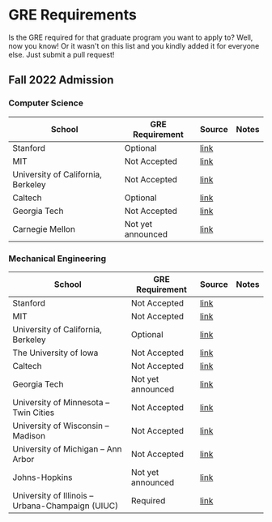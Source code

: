# GRE Requirements

Is the GRE required for that graduate program you want to apply to? Well, now you know! Or it wasn't on this list and you kindly added it for everyone else. Just submit a pull request!

## Fall 2022 Admission

### Computer Science

| School | GRE Requirement | Source | Notes
|--|--|--|--|
| Stanford | Optional | [link](https://cs.stanford.edu/admissions/checklist) |
| MIT | Not Accepted | [link](https://www.eecs.mit.edu/academics-admissions/graduate-program/faqs) |
| University of California, Berkeley | Not Accepted | [link](https://me.berkeley.edu/graduate/application-requirements/) |
| Caltech | Optional | [link](https://cms.caltech.edu/academics/grad) | 
| Georgia Tech | Not Accepted | [link](https://grad.gatech.edu/degree-programs/computer-science-campus) |
| Carnegie Mellon | Not yet announced | [link](https://www.cs.cmu.edu/academics/graduate-admissions) |


### Mechanical Engineering

| School | GRE Requirement | Source | Notes
|--|--|--|--|
| Stanford | Not Accepted | [link](https://me.stanford.edu/academics-admissions/graduate/doctoral-program/phd-admissions) |
| MIT | Not Accepted | [link](http://meche.mit.edu/education/prospective-students/graduate/apply) |
| University of California, Berkeley | Optional | [link](https://me.berkeley.edu/graduate/application-requirements/) |
| The University of Iowa |  Not Accepted | [link](https://me.engineering.uiowa.edu/graduate/mechanical-engineering-graduate-program/me-admission-requirements) |
| Caltech | Not Accepted | [link](https://mce.caltech.edu/academics/grad) | 
| Georgia Tech | Not yet announced | [link](https://grad.gatech.edu/degree-programs/mechanical-engineering) |
| University of Minnesota – Twin Cities | Not Accepted | [link](https://cse.umn.edu/me/academics/graduate/prospective/admissions) |
| University of Wisconsin – Madison | Not Accepted | [link](https://guide.wisc.edu/graduate/mechanical-engineering/mechanical-engineering-phd/#admissionstext) |
| University of Michigan – Ann Arbor | Not Accepted | [link](https://me.engin.umich.edu/admissions/graduate/application-requirements) |
| Johns-Hopkins | Not yet announced | [link](https://me.jhu.edu/meche-graduate-admissions/)
|	University of Illinois – Urbana-Champaign (UIUC) | Required | [link](http://catalog.illinois.edu/graduate/engineering/mechanical-engineering-phd/)
